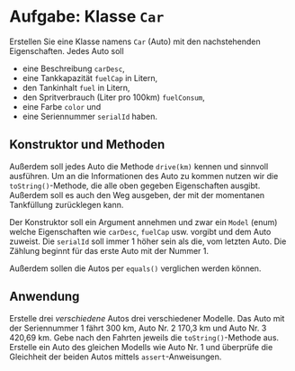 # Aufgabe: Klasse `Car`

Erstellen Sie eine Klasse namens `Car` (Auto) mit den nachstehenden Eigenschaften. Jedes Auto soll

 - eine Beschreibung `carDesc`,
 - eine Tankkapazität `fuelCap` in Litern,
 - den Tankinhalt `fuel` in Litern,
 - den Spritverbrauch (Liter pro 100km)  `fuelConsum`, 
 - eine Farbe `color` und
 - eine Seriennummer `serialId` haben.

## Konstruktor und Methoden

Außerdem soll jedes Auto die Methode `drive(km)` kennen und sinnvoll ausführen. 
Um an die Informationen des Auto zu kommen nutzen wir die `toString()`-Methode, die alle oben gegeben Eigenschaften ausgibt. Außerdem soll es auch den Weg ausgeben, der mit der momentanen Tankfüllung zurücklegen kann.

Der Konstruktor soll ein Argument annehmen und zwar ein `Model` (enum) welche Eigenschaften wie `carDesc`, `fuelCap` usw. vorgibt und dem Auto zuweist.
Die `serialId` soll immer 1 höher sein als die, vom letzten Auto. Die Zählung beginnt für das erste Auto mit der Nummer 1.

Außerdem sollen die Autos per `equals()` verglichen werden können.

## Anwendung 

Erstelle drei _verschiedene_ Autos drei verschiedener Modelle. Das Auto mit der Seriennummer 1 fährt 300 km, Auto Nr. 2 170,3 km und Auto Nr. 3 420,69 km.
Gebe nach den Fahrten jeweils die `toString()`-Methode aus.
Erstelle ein Auto des gleichen Modells wie Auto Nr. 1 und überprüfe die Gleichheit der beiden Autos mittels `assert`-Anweisungen.
